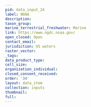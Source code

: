 ```yaml
---
pid: data_input_24
label: NOAA
description: 
taxon_group: 
marine_terrestrial_freshwater: Marine
link: https://www.ngdc.noaa.gov/
open_closed: Open
contact_email: 
jurisdiction: US waters
raster_vector: 
_tags: 
data_product_type: 
cell_size: 
organization_individual: 
closed_consent_received: 
order: '34'
layout: data_item
collection: inputs
thumbnail: 
full: 
---
```

